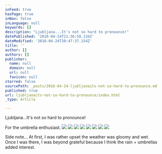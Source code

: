 ```yaml
---
inFeed: true
hasPage: true
inNav: false
inLanguage: null
keywords: []
description: "Ljubljana...It's not so hard to pronounce!"
datePublished: '2016-04-24T21:36:58.134Z'
dateModified: '2016-04-24T20:47:37.154Z'
title: ''
author: []
authors: []
publisher:
  name: null
  domain: null
  url: null
  favicon: null
starred: false
sourcePath: _posts/2016-04-24-ljubljanaits-not-so-hard-to-pronounce.md
published: true
url: ljubljanaits-not-so-hard-to-pronounce/index.html
_type: Article

---
```

Ljubljana...It's not so hard to pronounce!

For the umbrella enthusiast.
![](https://the-grid-user-content.s3-us-west-2.amazonaws.com/adbbb6ba-71ad-4aa6-b873-effcc961fb7a.jpg)
![](https://the-grid-user-content.s3-us-west-2.amazonaws.com/2ee14880-2dc3-4e27-bcf3-8e464125a860.jpg)
![](https://the-grid-user-content.s3-us-west-2.amazonaws.com/2e4aefec-ef8c-4f79-a936-667151a6a35f.jpg)
![](https://the-grid-user-content.s3-us-west-2.amazonaws.com/1ccc088c-ab7b-4332-accb-b1519783128e.jpg)
![](https://the-grid-user-content.s3-us-west-2.amazonaws.com/76c66c32-8336-4484-a48d-d74f3afa46f5.jpg)
![](https://the-grid-user-content.s3-us-west-2.amazonaws.com/97c6cdd4-3712-41a2-a101-217d4e9ce5e9.jpg)
![](https://the-grid-user-content.s3-us-west-2.amazonaws.com/f3bed65e-6f01-4775-89a4-f0c890c13097.jpg)
![](https://the-grid-user-content.s3-us-west-2.amazonaws.com/72f9a06a-bde0-4b54-b923-b9085f5b6eea.jpg)

Side note... At first, I was rather upset the weather was gloomy and wet. Once I was there, I was beyond grateful because I think the rain + umbrellas added interest.